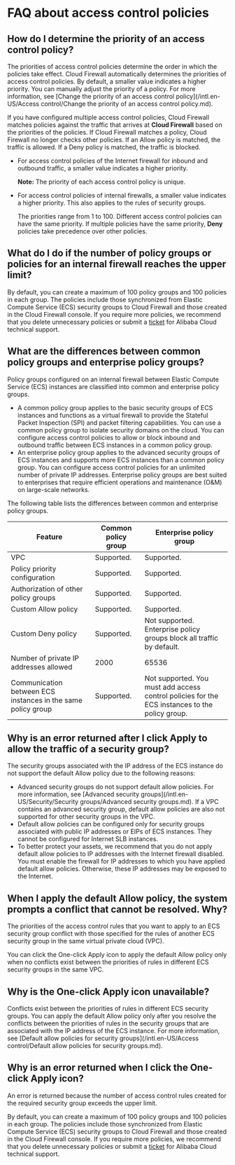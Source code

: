 # FAQ about access control policies

## How do I determine the priority of an access control policy?

The priorities of access control policies determine the order in which the policies take effect. Cloud Firewall automatically determines the priorities of access control policies. By default, a smaller value indicates a higher priority. You can manually adjust the priority of a policy. For more information, see [Change the priority of an access control policy](/intl.en-US/Access control/Change the priority of an access control policy.md).

If you have configured multiple access control policies, Cloud Firewall matches policies against the traffic that arrives at **Cloud Firewall** based on the priorities of the policies. If Cloud Firewall matches a policy, Cloud Firewall no longer checks other policies. If an Allow policy is matched, the traffic is allowed. If a Deny policy is matched, the traffic is blocked.

-   For access control policies of the Internet firewall for inbound and outbound traffic, a smaller value indicates a higher priority.

    **Note:** The priority of each access control policy is unique.

-   For access control policies of internal firewalls, a smaller value indicates a higher priority. This also applies to the rules of security groups.

    The priorities range from 1 to 100. Different access control policies can have the same priority. If multiple policies have the same priority, **Deny** policies take precedence over other policies.


## What do I do if the number of policy groups or policies for an internal firewall reaches the upper limit?

By default, you can create a maximum of 100 policy groups and 100 policies in each group. The policies include those synchronized from Elastic Compute Service \(ECS\) security groups to Cloud Firewall and those created in the Cloud Firewall console. If you require more policies, we recommend that you delete unnecessary policies or submit a [ticket](https://workorder-intl.console.aliyun.com/console.htm#/ticket/createIndex) for Alibaba Cloud technical support.

## What are the differences between common policy groups and enterprise policy groups?

Policy groups configured on an internal firewall between Elastic Compute Service \(ECS\) instances are classified into common and enterprise policy groups.

-   A common policy group applies to the basic security groups of ECS instances and functions as a virtual firewall to provide the Stateful Packet Inspection \(SPI\) and packet filtering capabilities. You can use a common policy group to isolate security domains on the cloud. You can configure access control policies to allow or block inbound and outbound traffic between ECS instances in a common policy group.
-   An enterprise policy group applies to the advanced security groups of ECS instances and supports more ECS instances than a common policy group. You can configure access control policies for an unlimited number of private IP addresses. Enterprise policy groups are best suited to enterprises that require efficient operations and maintenance \(O&M\) on large-scale networks.

The following table lists the differences between common and enterprise policy groups.

|Feature|Common policy group|Enterprise policy group|
|-------|-------------------|-----------------------|
|VPC|Supported.|Supported.|
|Policy priority configuration|Supported.|Supported.|
|Authorization of other policy groups|Supported.|Supported.|
|Custom Allow policy|Supported.|Supported.|
|Custom Deny policy|Supported.|Not supported. Enterprise policy groups block all traffic by default.|
|Number of private IP addresses allowed|2000|65536|
|Communication between ECS instances in the same policy group|Supported.|Not supported. You must add access control policies for the ECS instances to the policy group.|

## Why is an error returned after I click Apply to allow the traffic of a security group?

The security groups associated with the IP address of the ECS instance do not support the default Allow policy due to the following reasons:

-   Advanced security groups do not support default allow policies. For more information, see [Advanced security groups](/intl.en-US/Security/Security groups/Advanced security groups.md). If a VPC contains an advanced security group, default allow policies are also not supported for other security groups in the VPC.
-   Default allow policies can be configured only for security groups associated with public IP addresses or EIPs of ECS instances. They cannot be configured for Internet SLB instances.
-   To better protect your assets, we recommend that you do not apply default allow policies to IP addresses with the Internet firewall disabled. You must enable the firewall for IP addresses to which you have applied default allow policies. Otherwise, these IP addresses may be exposed to the Internet.

## When I apply the default Allow policy, the system prompts a conflict that cannot be resolved. Why?

The priorities of the access control rules that you want to apply to an ECS security group conflict with those specified for the rules of another ECS security group in the same virtual private cloud \(VPC\).

You can click the One-click Apply icon to apply the default Allow policy only when no conflicts exist between the priorities of rules in different ECS security groups in the same VPC.

## Why is the One-click Apply icon unavailable?

Conflicts exist between the priorities of rules in different ECS security groups. You can apply the default Allow policy only after you resolve the conflicts between the priorities of rules in the security groups that are associated with the IP address of the ECS instance. For more information, see [Default allow policies for security groups](/intl.en-US/Access control/Default allow policies for security groups.md).

## Why is an error returned when I click the One-click Apply icon?

An error is returned because the number of access control rules created for the required security group exceeds the upper limit.

By default, you can create a maximum of 100 policy groups and 100 policies in each group. The policies include those synchronized from Elastic Compute Service \(ECS\) security groups to Cloud Firewall and those created in the Cloud Firewall console. If you require more policies, we recommend that you delete unnecessary policies or submit a [ticket](https://workorder-intl.console.aliyun.com/console.htm#/ticket/createIndex) for Alibaba Cloud technical support.

